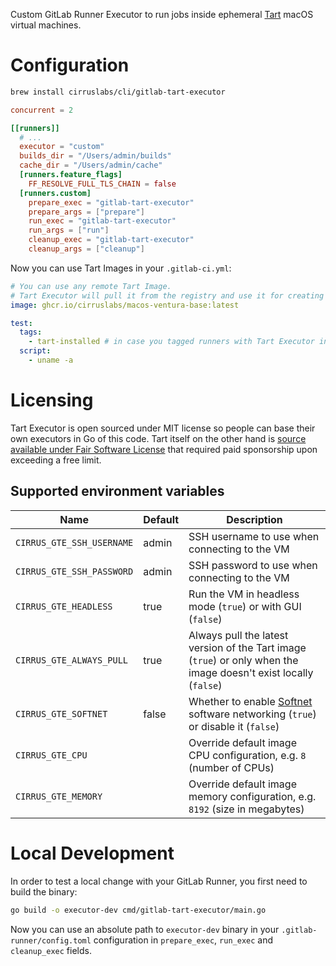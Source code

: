 Custom GitLab Runner Executor to run jobs inside ephemeral [Tart](https://tart.run/) macOS virtual machines.

# Configuration

```bash
brew install cirruslabs/cli/gitlab-tart-executor
```

```toml
concurrent = 2

[[runners]]
  # ...
  executor = "custom"
  builds_dir = "/Users/admin/builds"
  cache_dir = "/Users/admin/cache"
  [runners.feature_flags]
    FF_RESOLVE_FULL_TLS_CHAIN = false
  [runners.custom]
    prepare_exec = "gitlab-tart-executor"
    prepare_args = ["prepare"]
    run_exec = "gitlab-tart-executor"
    run_args = ["run"]
    cleanup_exec = "gitlab-tart-executor"
    cleanup_args = ["cleanup"]
```

Now you can use Tart Images in your `.gitlab-ci.yml`:

```yaml
# You can use any remote Tart Image.
# Tart Executor will pull it from the registry and use it for creating ephemeral VMs.
image: ghcr.io/cirruslabs/macos-ventura-base:latest

test:
  tags:
    - tart-installed # in case you tagged runners with Tart Executor installed
  script:
    - uname -a
```

# Licensing

Tart Executor is open sourced under MIT license so people can base their own executors in Go of this code.
Tart itself on the other hand is [source available under Fair Software License](https://tart.run/licensing/)
that required paid sponsorship upon exceeding a free limit.

## Supported environment variables

| Name                      | Default | Description                                                                                                             |
|---------------------------|--------------|-------------------------------------------------------------------------------------------------------------------------|
| `CIRRUS_GTE_SSH_USERNAME` | admin        | SSH username to use when connecting to the VM                                                                           |
| `CIRRUS_GTE_SSH_PASSWORD` | admin        | SSH password to use when connecting to the VM                                                                           |
| `CIRRUS_GTE_HEADLESS`     | true         | Run the VM in headless mode (`true`) or with GUI (`false`)                                                              |
| `CIRRUS_GTE_ALWAYS_PULL`  | true         | Always pull the latest version of the Tart image (`true`) or only when the image doesn't exist locally (`false`)        |
| `CIRRUS_GTE_SOFTNET`      | false        | Whether to enable [Softnet](https://github.com/cirruslabs/softnet) software networking (`true`) or disable it (`false`) |
| `CIRRUS_GTE_CPU`          |              | Override default image CPU configuration, e.g. `8` (number of CPUs)                                                     |
| `CIRRUS_GTE_MEMORY`       |              | Override default image memory configuration, e.g. `8192` (size in megabytes)                                                               |

# Local Development

In order to test a local change with your GitLab Runner, you first need to build the binary:

```bash
go build -o executor-dev cmd/gitlab-tart-executor/main.go
```

Now you can use an absolute path to `executor-dev` binary in your `.gitlab-runner/config.toml` configuration
in `prepare_exec`, `run_exec` and `cleanup_exec` fields.
